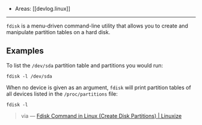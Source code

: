 
- Areas: [[devlog.linux]]

---

`fdisk` is a menu-driven command-line utility that allows you to create and manipulate partition tables on a hard disk.

## Examples

To list the `/dev/sda` partition table and partitions you would run:

```
fdisk -l /dev/sda
```

When no device is given as an argument, `fdisk` will print partition tables of all devices listed in the `/proc/partitions` file:

```
fdisk -l
```

> via — [Fdisk Command in Linux (Create Disk Partitions) | Linuxize](https://linuxize.com/post/fdisk-command-in-linux/)
